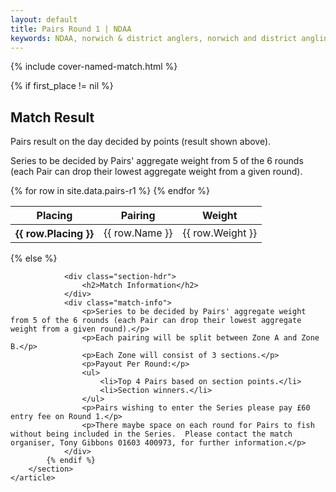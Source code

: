 ```yaml
---
layout: default
title: Pairs Round 1 | NDAA
keywords: NDAA, norwich & district anglers, norwich and district angling, norwich & district, matches, fishing match, match list, match calendar, match listing, pairs series round 1, pairs round 1
---
```

{% include cover-named-match.html %}

<main class="wrapper wrapper--padding wrapper--min-height">
    <article id="Information">
        <section>
            {% if first_place != nil %}
                <div class="section-hdr">
                    <h2>Match Result</h2>
                </div>
                <div class="match-info">
                    <p>Pairs result on the day decided by points (result shown above).</p>
                    <p>Series to be decided by Pairs' aggregate weight from 5 of the 6 rounds (each Pair can drop their lowest aggregate weight from a given round).</p>
                </div>
                <div class="table-container">
                    <table class="match-result">
                        <thead>
                            <tr>
                                <th class="th--sticky">Placing</th>
                                <th>Pairing</th>
                                <th>Weight</th>
                            </tr>
                        </thead>
                        <tbody>
                            {% for row in site.data.pairs-r1 %}
                            <tr>
                                <th class="td--sticky td--center" data-heading="Placing">{{ row.Placing }}</th>
                                <td data-heading="Pairing">{{ row.Name }}</td>
                                <td class="td--right" data-heading="Weight">{{ row.Weight }}</td>
                            </tr>
                            {% endfor %}
                        </tbody>
                    </table>
                </div>
            {% else %}

                <div class="section-hdr">
                    <h2>Match Information</h2>
                </div>
                <div class="match-info">
                    <p>Series to be decided by Pairs' aggregate weight from 5 of the 6 rounds (each Pair can drop their lowest aggregate weight from a given round).</p>
                    <p>Each pairing will be split between Zone A and Zone B.</p>
                    <p>Each Zone will consist of 3 sections.</p>
                    <p>Payout Per Round:</p>
                    <ul>
                        <li>Top 4 Pairs based on section points.</li>
                        <li>Section winners.</li>
                    </ul>
                    <p>Pairs wishing to enter the Series please pay £60 entry fee on Round 1.</p>
                    <p>There maybe space on each round for Pairs to fish without being included in the Series.  Please contact the match organiser, Tony Gibbons 01603 400973, for further information.</p>
                </div>
            {% endif %}
        </section>
    </article>
</main>